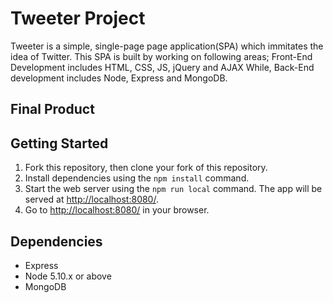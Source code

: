 # Tweeter Project

Tweeter is a simple, single-page page application(SPA) which immitates the idea of Twitter. This SPA is built by working on following areas;
Front-End Development includes HTML, CSS, JS, jQuery and AJAX
While,
Back-End development includes Node, Express and MongoDB.

## Final Product


## Getting Started

1. Fork this repository, then clone your fork of this repository.
2. Install dependencies using the `npm install` command.
3. Start the web server using the `npm run local` command. The app will be served at <http://localhost:8080/>.
4. Go to <http://localhost:8080/> in your browser.

## Dependencies

- Express
- Node 5.10.x or above
- MongoDB
